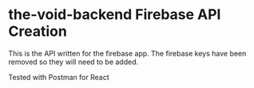 # the-void-backend Firebase API Creation

This is the API written for the firebase app. The firebase keys have been removed so they will need to be added. 

Tested with Postman for React
